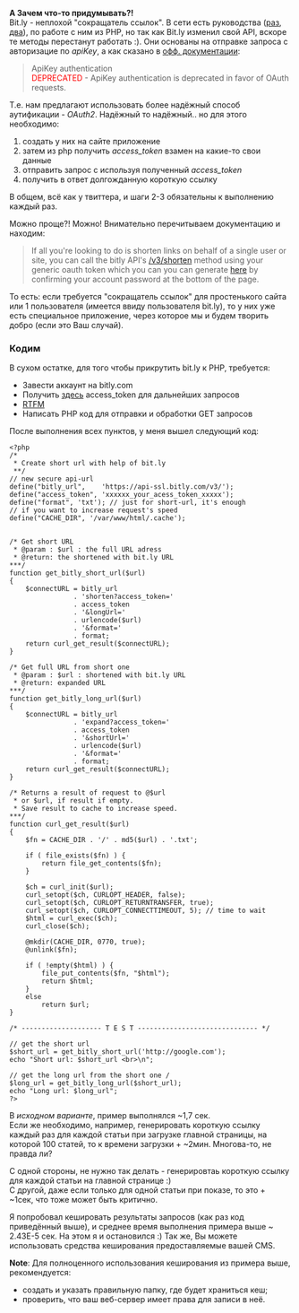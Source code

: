 <!--
Title: PHP: Как получить короткую ссылку bit.ly
Description: Вы знаете как получить короткую ссылку с помощью сервиса bit.ly из PHP? Как нет?! Тогда быстренько идите сюда!
Date: 2013/10/27
Tags: php, development
-->

**А Зачем что-то придумывать?!**  
Bit.ly - неплохой "сокращатель ссылок". В сети есть руководства ([раз][1], [два][2]),
по работе с ним из PHP, но так как Bit.ly изменил свой API,
вскоре те методы перестанут работать :)<!--cut-here-->.
Они основаны на отправке запроса с авторизацие по *apiKey*,
а как сказано в [офф. документации][3]:

> ApiKey authentication  
> <span style="color:red;">DEPRECATED</span> - 
> ApiKey authentication is deprecated in favor of OAuth requests.

Т.е. нам предлагают использовать более надёжный способ аутификации - *OAuth2*.
Надёжный то надёжный.. но для этого необходимо:

1. создать у них на сайте приложение
2. затем из php получить *access_token* взамен на какие-то свои данные
3. отправить запрос с используя полученный *access_token*
4. получить в ответ долгожданную короткую ссылку

В общем, всё как у твиттера, и шаги 2-3 обязательны к выполнению каждый раз.

Можно проще?! Можно! 
Внимательно перечитываем документацию и находим:

> If all you're looking to do is shorten links on behalf of a single user or site,
> you can call the bitly API's [/v3/shorten][v3-shorten] method using your generic oauth
> token which you can you can generate [here][4] by confirming your account password
> at the bottom of the page.

То есть: если требуется "сокращатель ссылок" для простенького сайта или 1 пользователя
(имеется ввиду пользователя bit.ly), то у них уже есть специальное приложение,
через которое мы и будем творить добро (если это Ваш случай).



### Кодим

В сухом остатке, для того чтобы прикрутить bit.ly к PHP, требуется:

* Завести аккаунт на bitly.com
* Получить [здесь][4] access_token для дальнейших запросов
* [RTFM][v3-shorten]
* Написать PHP код для отправки и обработки GET запросов

После выполнения всех пунктов, у меня вышел следующий код:

    <?php
    /*
     * Create short url with help of bit.ly
     **/
    // new secure api-url
    define("bitly_url",    'https://api-ssl.bitly.com/v3/');
    define("access_token", 'xxxxxx_your_acess_token_xxxxx');
    define("format", 'txt'); // just for short-url, it's enough
    // if you want to increase request's speed
    define("CACHE_DIR", '/var/www/html/.cache'); 


    /* Get short URL
     * @param : $url : the full URL adress
     * @return: the shortened with bit.ly URL
    ***/
    function get_bitly_short_url($url)
    {
        $connectURL = bitly_url
                    . 'shorten?access_token='
                    . access_token
                    . '&longUrl='
                    . urlencode($url)
                    . '&format='
                    . format;
        return curl_get_result($connectURL);
    }

    /* Get full URL from short one
     * @param : $url : shortened with bit.ly URL
     * @return: expanded URL
    ***/
    function get_bitly_long_url($url)
    {
        $connectURL = bitly_url
                    . 'expand?access_token='
                    . access_token
                    . '&shortUrl='
                    . urlencode($url)
                    . '&format='
                    . format;
        return curl_get_result($connectURL);
    }

    /* Returns a result of request to @$url
     * or $url, if result if empty.
     * Save result to cache to increase speed.
    ***/
    function curl_get_result($url)
    {
        $fn = CACHE_DIR . '/' . md5($url) . '.txt';

        if ( file_exists($fn) ) {
            return file_get_contents($fn);
        }

        $ch = curl_init($url);
        curl_setopt($ch, CURLOPT_HEADER, false);
        curl_setopt($ch, CURLOPT_RETURNTRANSFER, true);
        curl_setopt($ch, CURLOPT_CONNECTTIMEOUT, 5); // time to wait
        $html = curl_exec($ch);
        curl_close($ch);

        @mkdir(CACHE_DIR, 0770, true);
        @unlink($fn);

        if ( !empty($html) ) {
            file_put_contents($fn, "$html");
            return $html;
        }
        else
            return $url;
    }

    /* -------------------- T E S T ------------------------------ */

    // get the short url
    $short_url = get_bitly_short_url('http://google.com');
    echo "Short url: $short_url <br>\n";

    // get the long url from the short one /
    $long_url = get_bitly_long_url($short_url);
    echo "Long url: $long_url";
    ?>

В *исходном варианте*, пример выполнялся ~1,7 сек.  
Если же необходимо, например, генерировать короткую ссылку каждый раз для каждой статьи
при загрузке главной страницы, на которой 100 статей, то к времени загрузки + ~2мин.
Многова-то, не правда ли?

С одной стороны, не нужно так делать - генерировтаь короткую ссылку для каждой статьи
на главной странице :)  
С другой, даже если только для одной статьи при показе, то это + ~1cек,
что тоже может быть критично.

Я попробовал кешировать результаты запросов (как раз код приведённый выше),
и среднее время выполнения примера выше ~ 2.43E-5 сек. На этом я и остановился :)
Так же, Вы можете использовать средства кеширования предоставляемые вашей CMS.

**Note**: Для полноценного использования кеширования из примера выше,
рекомендуется:

* создать и указать правильную папку, где будет храниться кеш;
* проверить, что ваш веб-сервер имеет права для записи в неё.



[1]: http://davidwalsh.name/bitly-api-php (Create Bit.ly Short URLs Using PHP: API Version 3)
[2]: http://www.lornajane.net/posts/2011/shortening-urls-from-php-with-bit-ly (Shortening URLs from PHP with Bit.ly)
[3]: http://dev.bitly.com/authentication.html (Bit.ly API: Authentication)
[v3-shorten]: http://dev.bitly.com/links.html#v3_shorten (Bit.ly API: Links)
[4]: https://bitly.com/a/oauth_apps (Registered OAuth applications)
